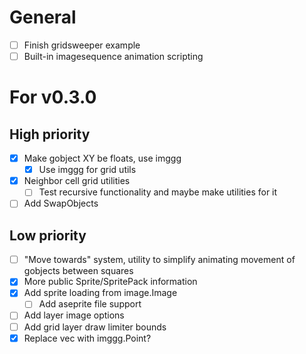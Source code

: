 # General
- [ ] Finish gridsweeper example
- [ ] Built-in imagesequence animation scripting

# For v0.3.0
## High priority
- [x] Make gobject XY be floats, use imggg
    - [x] Use imggg for grid utils
- [x] Neighbor cell grid utilities
    - [ ] Test recursive functionality and maybe make utilities for it
- [ ] Add SwapObjects
## Low priority
- [ ] "Move towards" system, utility to simplify animating movement of gobjects between squares
- [x] More public Sprite/SpritePack information
- [x] Add sprite loading from image.Image
    - [ ] Add aseprite file support
- [ ] Add layer image options
- [ ] Add grid layer draw limiter bounds
- [x] Replace vec with imggg.Point?